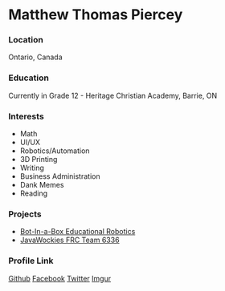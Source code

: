 # Matthew Thomas Piercey

### Location

Ontario, Canada

### Education

Currently in Grade 12 - Heritage Christian Academy, Barrie, ON

### Interests

- Math
- UI/UX
- Robotics/Automation
- 3D Printing
- Writing
- Business Administration
- Dank Memes
- Reading

### Projects

- [Bot-In-a-Box Educational Robotics](http://botinabox.ml)
- [JavaWockies FRC Team 6336](https://javawockies.ml)

### Profile Link

[Github](https://github.com/hyperionlevelq)
[Facebook](https://facebook.com/m.t.piercey)
[Twitter](https://twitter.com/mtpiercey)
[Imgur](https://imgur.com/user/hyperionlevelq)
